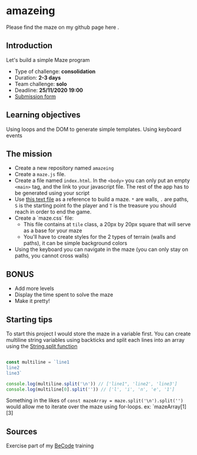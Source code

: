 # amazeing

Please find the maze on my github page here . 

## Introduction

Let's build a simple Maze program

- Type of challenge: **consolidation**  
- Duration: **2-3 days**  
- Team challenge: **solo**
- Deadline: **25/11/2020 19:00**
- [Submission form](https://forms.gle/UmTTfyF59kueUYhh7)

## Learning objectives

Using loops and the DOM to generate simple templates. Using keyboard events

## The mission

- Create a new repository named `amazeing`
- Create a `maze.js` file.
- Create a file named `index.html`. In the `<body>` you can only put an empty `<main>` tag, and the link to your javascript file. The rest of the app has to be generated using your script
- Use [this text file](lvl1.txt) as a reference to build a maze. `*` are walls, `.` are paths, `S` is the starting point fo the player and `T` is the treasure you should reach in order to end the game. 
- Create a `maze.css´ file:
  - This file contains at `tile` class, a 20px by 20px square that will serve as a base for your maze
  - You'll have to create styles for the 2 types of terrain (walls and paths), it can be simple background colors
- Using the keyboard you can navigate in the maze (you can only stay on paths, you cannot cross walls)

## BONUS

- Add more levels
- Display the time spent to solve the maze
- Make it pretty!

## Starting tips

To start this project I would store the maze in a variable first. You can create multiline string variables using backticks and split each lines into an array using the [String.split function](https://developer.mozilla.org/en-US/docs/Web/JavaScript/Reference/Global_Objects/String/split)
```javascript

const multiline = `line1
line2
line3`

console.log(multiline.split('\n')) // ['line1", 'line2', 'line3']
console.log(multiline[0].split('')) // ['l', 'i', 'n', 'e', '1']
```

Something in the likes of `const mazeArray = maze.split('\n').split('')` would allow me to iterate over the maze using for-loops. ex: `mazeArray[1][3]

## Sources
Exercise part of my [BeCode](https://becode.org/) training 
